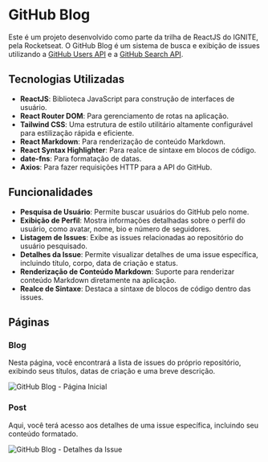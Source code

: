 # GitHub Blog

Este é um projeto desenvolvido como parte da trilha de ReactJS do IGNITE, pela Rocketseat. O GitHub Blog é um sistema de busca e exibição de issues utilizando a [GitHub Users API](https://docs.github.com/pt/rest/users/users#get-a-user) e a [GitHub Search API](https://docs.github.com/pt/rest/search).

## Tecnologias Utilizadas

- **ReactJS**: Biblioteca JavaScript para construção de interfaces de usuário.
- **React Router DOM**: Para gerenciamento de rotas na aplicação.
- **Tailwind CSS**: Uma estrutura de estilo utilitário altamente configurável para estilização rápida e eficiente.
- **React Markdown**: Para renderização de conteúdo Markdown.
- **React Syntax Highlighter**: Para realce de sintaxe em blocos de código.
- **date-fns**: Para formatação de datas.
- **Axios**: Para fazer requisições HTTP para a API do GitHub.

## Funcionalidades

- **Pesquisa de Usuário**: Permite buscar usuários do GitHub pelo nome.
- **Exibição de Perfil**: Mostra informações detalhadas sobre o perfil do usuário, como avatar, nome, bio e número de seguidores.
- **Listagem de Issues**: Exibe as issues relacionadas ao repositório do usuário pesquisado.
- **Detalhes da Issue**: Permite visualizar detalhes de uma issue específica, incluindo título, corpo, data de criação e status.
- **Renderização de Conteúdo Markdown**: Suporte para renderizar conteúdo Markdown diretamente na aplicação.
- **Realce de Sintaxe**: Destaca a sintaxe de blocos de código dentro das issues.

## Páginas

### Blog

Nesta página, você encontrará a lista de issues do próprio repositório, exibindo seus títulos, datas de criação e uma breve descrição.

![GitHub Blog - Página Inicial](https://github.com/Guivieirasilva/github-blog/assets/95317866/e6fd84d9-0057-4271-b3b3-998f24dce122)

### Post

Aqui, você terá acesso aos detalhes de uma issue específica, incluindo seu conteúdo formatado.

![GitHub Blog - Detalhes da Issue](https://github.com/Guivieirasilva/github-blog/assets/95317866/51d9e3e5-117f-421e-bf60-768201456428)
